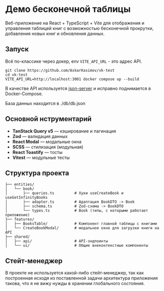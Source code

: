 # Демо бесконечной таблицы

Веб-приложение на React + TypeScript + Vite для отображения и управления таблицей книг с возможностью бесконечной
прокрутки, добавления новых книг и обновления данных.

## Запуск

Всё по-классике через докер, env `VITE_API_URL` - это адрес API.

```
git clone https://github.com/AskarKasimov/vk-test
cd vk-test
VITE_API_URL=http://localhost:3001 docker compose up --build
```

В качестве API используется [json-server](https://github.com/typicode/json-server) и исправно поднимается в
Docker-Compose.

База данных находится в ./db/db.json

## Основной нструментарий

- **TanStack Query v5** — кэширование и пагинация
- **Zod** — валидация данных
- **React Modal** — модальные окна
- **SCSS** — стилизация (модульная)
- **React Toastify** — тосты
- **Vitest** — модульные тесты

## Структура проекта

```
├── entities/
│   └── book/
│       ├── queries.ts         # Хуки useCreateBook и useGetInfinityBooks
│       ├── adapter.ts         # Адаптация BookDTO -> Book
│       ├── schema.ts          # Zod-схема -> BookDTO
│       └── types.ts           # Book (типы, с которыми работает приложение)
├── features/
│   ├── BooksTable/            # Компонент главной таблицы с книгами
│   └── CreateBookModal/       # модальное окно для загрузки книги на API
├── shared/
│   ├── api/                   # API-эндпоинты
│   └── ui/                    # Общие внеконтекстные компоненты
```

## Стейт-менеджер

В проекте не используется какой-либо стейт-менеджер, так как построенная исходя из поставленной задачи архитектура
приложения такова, что я не вижу нужды в хранении глобального состояния.
